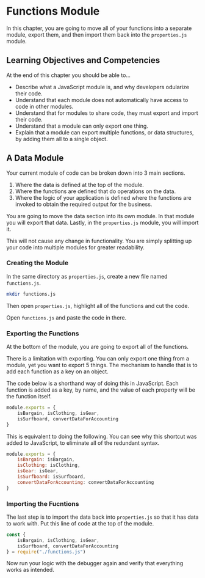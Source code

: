 # Functions Module

In this chapter, you are going to move all of your functions into a separate module, export them, and then import them back into the `properties.js` module.

## Learning Objectives and Competencies

At the end of this chapter you should be able to...

* Describe what a JavaScript module is, and why developers odularize their code.
* Understand that each module does not automatically have access to code in other modules.
* Understand that for modules to share code, they must export and import their code.
* Understand that a module can only export one thing.
* Explain that a module can export multiple functions, or data structures, by adding them all to a single object.

## A Data Module

Your current module of code can be broken down into 3 main sections.

1. Where the data is defined at the top of the module.
2. Where the functions are defined that do operations on the data.
3. Where the logic of your application is defined where the functions are invoked to obtain the required output for the business.

You are going to move the data section into its own module. In that module you will export that data. Lastly, in the `properties.js` module, you will import it.

This will not cause any change in functionality. You are simply splitting up your code into multiple modules for greater readability.

### Creating the Module

In the same directory as `properties.js`, create a new file named `functions.js`.

```sh
mkdir functions.js
```

Then open `properties.js`, highlight all of the functions and cut the code.

Open `functions.js` and paste the code in there.

### Exporting the Functions

At the bottom of the module, you are going to export all of the functions.

There is a limitation with exporting. You can only export one thing from a module, yet you want to export 5 things. The mechanism to handle that is to add each function as a key on an object.

The code below is a shorthand way of doing this in JavaScript. Each function is added as a key, by name, and the value of each property will be the function itself.

```js
module.exports = {
    isBargain, isClothing, isGear,
    isSurfboard, convertDataForAccounting
}
```

This is equivalent to doing the following. You can see why this shortcut was added to JavaScript, to eliminate all of the redundant syntax.

```js
module.exports = {
    isBargain: isBargain,
    isClothing: isClothing,
    isGear: isGear,
    isSurfboard: isSurfboard,
    convertDataForAccounting: convertDataForAccounting
}
```

### Importing the Fucntions

The last step is to import the data back into `properties.js` so that it has data to work with. Put this line of code at the top of the module.

```js
const {
    isBargain, isClothing, isGear,
    isSurfboard, convertDataForAccounting
} = require("./functions.js")
```

Now run your logic with the debugger again and verify that everything works as intended.
